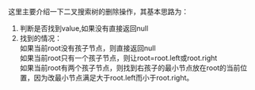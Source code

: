 这里主要介绍一下二叉搜索树的删除操作，其基本思路为：
1. 判断是否找到value,如果没有直接返回null
2. 找到的情况：<br>
 如果当前root没有孩子节点，则直接返回null<br>
 如果当前root只有一个孩子节点，则让root=root.left或root.right<br>
 如果当前root有两个孩子节点，则找到右孩子的最小节点放在root的当前位置，因为改最小节点满足大于root.left而小于root.right。